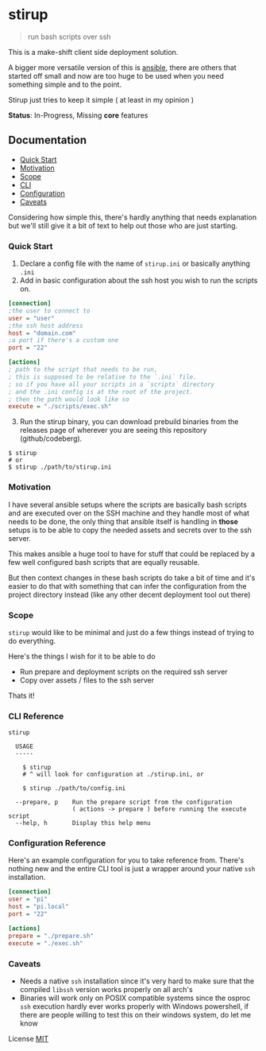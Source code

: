 # stirup

> run bash scripts over ssh

This is a make-shift client side deployment solution.

A bigger more versatile version of this is [ansible](https://www.ansible.com/),
there are others that started off small and now are too huge to be used when you
need something simple and to the point.

Stirup just tries to keep it simple ( at least in my opinion )

**Status**: In-Progress, Missing **core** features

## Documentation

- [Quick Start](#quick-start)
- [Motivation](#motivation)
- [Scope](#scope)
- [CLI](#cli-reference)
- [Configuration](#configuration-reference)
- [Caveats](#caveats)

Considering how simple this, there's hardly anything that needs explanation but
we'll still give it a bit of text to help out those who are just starting.

### Quick Start

1. Declare a config file with the name of `stirup.ini` or basically anything
   `.ini`
2. Add in basic configuration about the ssh host you wish to run the scripts on.

```ini
[connection]
;the user to connect to
user = "user"
;the ssh host address
host = "domain.com"
;a port if there's a custom one
port = "22"

[actions]
; path to the script that needs to be run, 
; this is supposed to be relative to the `.ini` file. 
; so if you have all your scripts in a `scripts` directory 
; and the .ini config is at the root of the project. 
; then the path would look like so
execute = "./scripts/exec.sh"
```

3. Run the stirup binary, you can download prebuild binaries from the releases
   page of wherever you are seeing this repository (github/codeberg).

```
$ stirup 
# or 
$ stirup ./path/to/stirup.ini
```

### Motivation

I have several ansible setups where the scripts are basically bash scripts and
are executed over on the SSH machine and they handle most of what needs to be
done, the only thing that ansible itself is handling in **those** setups is to
be able to copy the needed assets and secrets over to the ssh server.

This makes ansible a huge tool to have for stuff that could be replaced by a few
well configured bash scripts that are equally reusable.

But then context changes in these bash scripts do take a bit of time and it's
easier to do that with something that can infer the configuration from the
project directory instead (like any other decent deployment tool out there)

### Scope

`stirup` would like to be minimal and just do a few things instead of trying to
do everything.

Here's the things I wish for it to be able to do

- Run prepare and deployment scripts on the required ssh server
- Copy over assets / files to the ssh server

Thats it!

### CLI Reference

```
stirup 
  
  USAGE
  -----
    
    $ stirup 
    # ^ will look for configuration at ./stirup.ini, or 
    
    $ stirup ./path/to/config.ini

  --prepare, p    Run the prepare script from the configuration 
                  ( actions -> prepare ) before running the execute script
  --help, h       Display this help menu
```

### Configuration Reference

Here's an example configuration for you to take reference from. There's nothing
new and the entire CLI tool is just a wrapper around your native `ssh`
installation.

```ini
[connection]
user = "pi"
host = "pi.local"
port = "22"

[actions]
prepare = "./prepare.sh"
execute = "./exec.sh"
```

### Caveats

- Needs a native `ssh` installation since it's very hard to make sure that the
  compiled `libssh` version works properly on all arch's
- Binaries will work only on POSIX compatible systems since the osproc `ssh`
  execution hardly ever works properly with Windows powershell, if there are
  people willing to test this on their windows system, do let me know

License [MIT](license)
